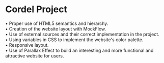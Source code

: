 # Cordel Project
• Proper use of HTML5 semantics and hierarchy.<br>
• Creation of the website layout with MockFlow.<br>
• Use of external sources and their correct implementation in the project.<br>
• Using variables in CSS to implement the website's color palette.<br>
• Responsive layout.<br>
• Use of Parallax Effect to build an interesting and more  functional and attractive website for users.

